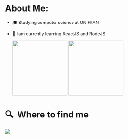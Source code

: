 # About Me:

      
- 🎓 Studying computer science at UNIFRAN
- 🔭 I am currently learning ReactJS and NodeJS.

  <img height="180em" src="https://github-readme-stats.vercel.app/api?username=RenanRSilva&show_icons=true&theme=dracula&include_all_commits=true&count_private=true"/>
  <img height="180em" src="https://github-readme-stats.vercel.app/api/top-langs/?username=RenanRSilva&layout=compact&langs_count=16&theme=dracula"/>


# 🔍  Where to find me
[<img src="https://img.shields.io/badge/linkedin-%230077B5.svg?&style=for-the-badge&logo=linkedin&logoColor=white" />](https://www.linkedin.com/in/renan-rambul-7551a9206/)



